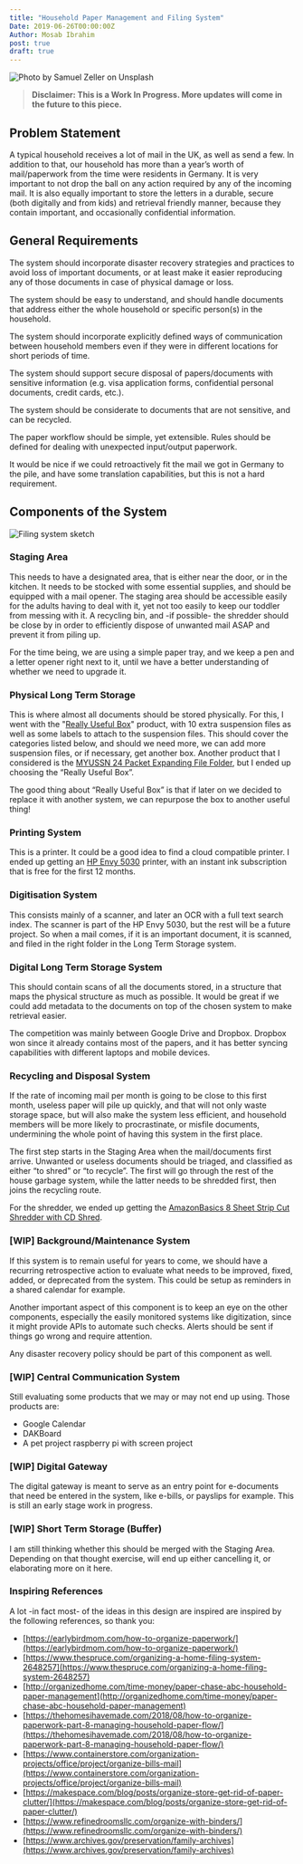 ```yaml
---
title: "Household Paper Management and Filing System"
Date: 2019-06-26T00:00:00Z
Author: Mosab Ibrahim
post: true
draft: true
---
```


![Photo by Samuel Zeller on Unsplash](/images/filing-system.jpg)

> **Disclaimer: This is a Work In Progress. More updates will come in the future
> to this piece.**

## Problem Statement

A typical household receives a lot of mail in the UK, as well as send a few. In
addition to that, our household has more than a year’s worth of mail/paperwork
from the time were residents in Germany. It is very important to not drop the
ball on any action required by any of the incoming mail. It is also equally
important to store the letters in a durable, secure (both digitally and from
kids) and retrieval friendly manner, because they contain important, and
occasionally confidential information.

## General Requirements

The system should incorporate disaster recovery strategies and practices to
avoid loss of important documents, or at least make it easier reproducing any of
those documents in case of physical damage or loss.

The system should be easy to understand, and should handle documents that
address either the whole household or specific person(s) in the household.

The system should incorporate explicitly defined ways of communication between
household members even if they were in different locations for short periods of
time.

The system should support secure disposal of papers/documents with sensitive
information (e.g. visa application forms, confidential personal documents,
credit cards, etc.).

The system should be considerate to documents that are not sensitive, and can be
recycled.

The paper workflow should be simple, yet extensible. Rules should be defined for
dealing with unexpected input/output paperwork.

It would be nice if we could retroactively fit the mail we got in Germany to the
pile, and have some translation capabilities, but this is not a hard
requirement.

## Components of the System

![Filing system sketch](/images/filing-system-sketch.png)

### Staging Area

This needs to have a designated area, that is either near the door, or in the
kitchen. It needs to be stocked with some essential supplies, and should be
equipped with a mail opener. The staging area should be accessible easily for
the adults having to deal with it, yet not too easily to keep our toddler from
messing with it. A recycling bin, and -if possible- the shredder should be close
by in order to efficiently dispose of unwanted mail ASAP and prevent it from
piling up.

For the time being, we are using a simple paper tray, and we keep a pen and a
letter opener right next to it, until we have a better understanding of whether
we need to upgrade it.

### Physical Long Term Storage

This is where almost all documents should be stored physically. For this, I went
with the "[Really Useful Box](https://www.amazon.co.uk/Really-Useful-Box-24C-10SFCB/dp/B0146PSKZQ/ref=sr_1_9?crid=20JPA1DXEL8FE&keywords=filing+cabinet&qid=1554633129&s=gateway&sprefix=filing+ca%2Caps%2C143&sr=8-9)"
product, with 10 extra suspension files as well as some labels to attach to the
suspension files. This should cover the categories listed below, and should we
need more, we can add more suspension files, or if necessary, get another box.
Another product that I considered is the [MYUSSN 24 Packet Expanding File Folder](https://www.amazon.co.uk/MYEUSSN-Expanding-Business-Document-Accordion/dp/B078MLY1FG/ref=sr_1_10?crid=20JPA1DXEL8FE&keywords=filing+cabinet&qid=1554633129&s=gateway&sprefix=filing+ca%2Caps%2C143&sr=8-10),
but I ended up choosing the “Really Useful Box”.

The good thing about “Really Useful Box” is that if later on we decided to
replace it with another system, we can repurpose the box to another useful
thing!

### Printing System

This is a printer. It could be a good idea to find a cloud compatible printer. I ended up getting an
[HP Envy 5030](https://www.amazon.co.uk/gp/product/B074PMB9C9/) printer, with an instant ink
subscription that is free for the first 12 months.

### Digitisation System

This consists mainly of a scanner, and later an OCR with a full text search
index. The scanner is part of the HP Envy 5030, but the rest will be a future
project. So when a mail comes, if it is an important document, it is scanned,
and filed in the right folder in the Long Term Storage system.

### Digital Long Term Storage System

This should contain scans of all the documents stored, in a structure that maps
the physical structure as much as possible. It would be great if we could add
metadata to the documents on top of the chosen system to make retrieval easier.

The competition was mainly between Google Drive and Dropbox. Dropbox won since
it already contains most of the papers, and it has better syncing capabilities
with different laptops and mobile devices.

### Recycling and Disposal System

If the rate of incoming mail per month is going to be close to this first month,
useless paper will pile up quickly, and that will not only waste storage space,
but will also make the system less efficient, and household members will be more
likely to procrastinate, or misfile documents, undermining the whole point of
having this system in the first place.

The first step starts in the Staging Area when the mail/documents first arrive.
Unwanted or useless documents should be triaged, and classified as either “to
shred” or “to recycle”. The first will go through the rest of the house garbage
system, while the latter needs to be shredded first, then joins the recycling
route.

For the shredder, we ended up getting the [AmazonBasics 8 Sheet Strip Cut Shredder with CD Shred](https://www.amazon.co.uk/AmazonBasics-Sheet-Strip-Shredder-Shred/dp/B01E3R7GWA/ref=sr_1_3?keywords=shredder&qid=1555953188&s=gateway&sr=8-3).

### [WIP] Background/Maintenance System

If this system is to remain useful for years to come, we should have a recurring
retrospective action to evaluate what needs to be improved, fixed, added, or
deprecated from the system. This could be setup as reminders in a shared
calendar for example.

Another important aspect of this component is to keep an eye on the other
components, especially the easily monitored systems like digitization, since it
might provide APIs to automate such checks. Alerts should be sent if things go
wrong and require attention.

Any disaster recovery policy should be part of this component as well.

### [WIP] Central Communication System

Still evaluating some products that we may or may not end up using. Those
products are:

- Google Calendar
- DAKBoard
- A pet project raspberry pi with screen project

### [WIP] Digital Gateway

The digital gateway is meant to serve as an entry point for e-documents that
need be entered in the system, like e-bills, or payslips for example. This is
still an early stage work in progress.

### [WIP] Short Term Storage (Buffer)

I am still thinking whether this should be merged with the Staging Area.
Depending on that thought exercise, will end up either cancelling it, or
elaborating more on it here.

### Inspiring References

A lot -in fact most- of the ideas in this design are inspired are inspired by
the following references, so thank you:

- [https://earlybirdmom.com/how-to-organize-paperwork/](https://earlybirdmom.com/how-to-organize-paperwork/)
- [https://www.thespruce.com/organizing-a-home-filing-system-2648257](https://www.thespruce.com/organizing-a-home-filing-system-2648257)
- [http://organizedhome.com/time-money/paper-chase-abc-household-paper-management](http://organizedhome.com/time-money/paper-chase-abc-household-paper-management)
- [https://thehomesihavemade.com/2018/08/how-to-organize-paperwork-part-8-managing-household-paper-flow/](https://thehomesihavemade.com/2018/08/how-to-organize-paperwork-part-8-managing-household-paper-flow/)
- [https://www.containerstore.com/organization-projects/office/project/organize-bills-mail](https://www.containerstore.com/organization-projects/office/project/organize-bills-mail)
- [https://makespace.com/blog/posts/organize-store-get-rid-of-paper-clutter/](https://makespace.com/blog/posts/organize-store-get-rid-of-paper-clutter/)
- [https://www.refinedroomsllc.com/organize-with-binders/](https://www.refinedroomsllc.com/organize-with-binders/)
- [https://www.archives.gov/preservation/family-archives](https://www.archives.gov/preservation/family-archives)
